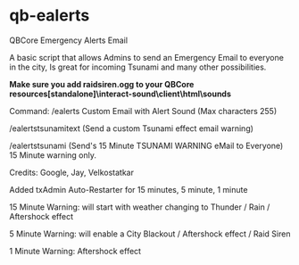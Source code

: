 # qb-ealerts
QBCore Emergency Alerts Email

A basic script that allows Admins to send an Emergency Email to everyone in the city, Is great for incoming Tsunami and many other possibilities.

**Make sure you add raidsiren.ogg to your QBCore resources\[standalone]\interact-sound\client\html\sounds**

Command: 
/ealerts Custom Email with Alert Sound (Max characters 255)

/ealertstsunamitext (Send a custom Tsunami effect email warning)

/ealertstsunami (Send's 15 Minute TSUNAMI WARNING eMail to Everyone) 15 Minute warning only.

Credits:
Google, Jay, Velkostatkar

Added txAdmin Auto-Restarter for 15 minutes, 5 minute, 1 minute

15 Minute Warning: will start with weather changing to Thunder / Rain / Aftershock effect

5 Minute Warning: will enable a City Blackout / Aftershock effect / Raid Siren

1 Minute Warning: Aftershock effect
